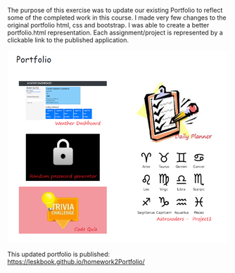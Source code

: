 The purpose of this exercise was to update our existing Portfolio to reflect some of the completed work in this course. I made very few changes to the original portfolio html, css and bootstrap. I was able to create a better portfolio.html representation. Each assignment/project is represented by a clickable link to the published application.

<img src="assets/images/pfp.png" alt="Portfolio page with each project listed">

This updated portfolio is published: https://leskbook.github.io/homework2Portfolio/
